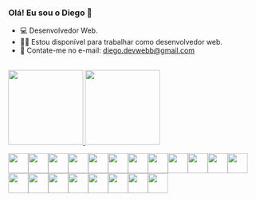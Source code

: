 ### Olá! Eu sou o Diego 👋

- :computer: Desenvolvedor Web.
- 👨‍💻 Estou disponível para trabalhar como desenvolvedor web. 
- 📧 Contate-me no e-mail: diego.devwebb@gmail.com

<br>
<div>
<a href="https://github.com/iFallenHunt">
<img height="150em" src="https://github-readme-stats.vercel.app/api/top-langs/?username=diegodevweb&layout=compact&langs_count=7&theme=dark"/>
<img height="150em" src="https://github-readme-stats.vercel.app/api?username=diegodevweb&show_icons=true&theme=dark&include_all_commits=true&count_private=true"/> 
</div>

<img loading="lazy" src="https://cdn.jsdelivr.net/gh/devicons/devicon/icons/git/git-original.svg" width="40" height="40"/><img loading="lazy" src="https://cdn.jsdelivr.net/gh/devicons/devicon/icons/apache/apache-original.svg" width="40" height="40"/><img loading="lazy" src="https://cdn.jsdelivr.net/gh/devicons/devicon/icons/composer/composer-original.svg" height="40"/><img loading="lazy" src="https://cdn.jsdelivr.net/gh/devicons/devicon/icons/docker/docker-original.svg" width="40" height="40"/><img loading="lazy" src="https://cdn.jsdelivr.net/gh/devicons/devicon/icons/javascript/javascript-original.svg" width="40" height="40"/><img loading="lazy" src="https://cdn.jsdelivr.net/gh/devicons/devicon/icons/laravel/laravel-plain.svg" width="40" height="40"/><img loading="lazy" src="https://cdn.jsdelivr.net/gh/devicons/devicon/icons/linux/linux-original.svg" width="40" height="40"/><img loading="lazy" src="https://cdn.jsdelivr.net/gh/devicons/devicon/icons/mongodb/mongodb-original.svg" width="40" height="40"/><img loading="lazy" src="https://cdn.jsdelivr.net/gh/devicons/devicon/icons/mysql/mysql-original.svg" width="40" height="40"/><img loading="lazy" src="https://cdn.jsdelivr.net/gh/devicons/devicon/icons/nginx/nginx-original.svg" width="40" height="40"/><img loading="lazy" src="https://cdn.jsdelivr.net/gh/devicons/devicon/icons/nodejs/nodejs-original-wordmark.svg" width="40" height="40"/><img loading="lazy" src="https://cdn.jsdelivr.net/gh/devicons/devicon/icons/npm/npm-original-wordmark.svg" width="40" height="40"/><img loading="lazy" src="https://cdn.jsdelivr.net/gh/devicons/devicon/icons/php/php-original.svg" width="40" height="40"/><img loading="lazy" src="https://cdn.jsdelivr.net/gh/devicons/devicon/icons/redis/redis-original.svg" width="40" height="40"/><img loading="lazy" src="https://cdn.jsdelivr.net/gh/devicons/devicon/icons/tailwindcss/tailwindcss-original-wordmark.svg" width="40" height="40"/><img loading="lazy" src="" width="40" height="40"/><img loading="lazy" src="" width="40" height="40"/><img loading="lazy" src="" width="40" height="40"/><img loading="lazy" src="" width="40" height="40"/><img loading="lazy" src="" width="40" height="40"/>




